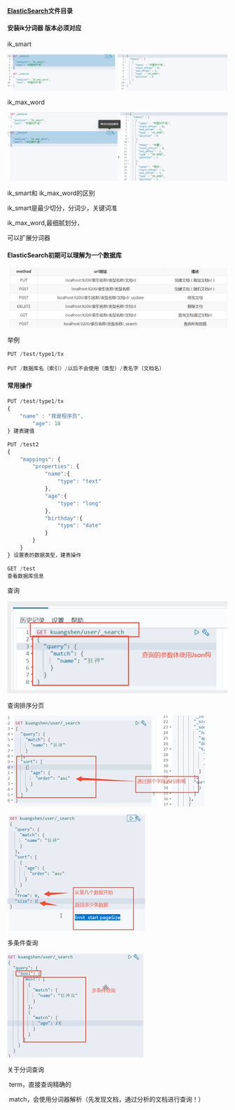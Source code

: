 #### [ElasticSearch](https://www.bilibili.com/video/BV1BK411T713?from=search&seid=16953239209449126244)文件目录





#### 安装ik分词器 版本必须对应

ik_smart

![img](ElasticSearch.assets/20210616165425.png)

ik_max_word

![img](ElasticSearch.assets/20210616165431.png)

ik_smart和 ik_max_word的区别

ik_smart是最少切分，分词少，关键词准

ik_max_word,最细腻划分，

可以扩展分词器

#### **ElasticSearch初期可以理解为一个数据库**

![img](ElasticSearch.assets/20210616165438.png)

举例

```javascript
PUT /test/type1/tx 

PUT /数据库名（索引）/以后不会使用（类型）/表名字（文档名）
```

#### 常用操作

```javascript
PUT /test/type1/tx 
{  
    "name" : "我是程序员",  
        "age": 18 
} 建表建值
```

```javascript
PUT /test2 
{  
	"mappings": {    
		"properties": {      
			"name":{        
				"type": "text"      
			},      
			"age":{        
				"type": "long"      
			},      
			"birthday":{        
				"type": "date"      
			}    
		}  
	} 
} 设置表的数据类型，建表操作


```

```javascript
GET /test 
查看数据库信息
```

查询

![img](ElasticSearch.assets/20210616165444.png)

查询排序分页

![img](ElasticSearch.assets/clipboard-1623741019242.png)

![img](ElasticSearch.assets/clipboard-1623741026108.png)

多条件查询

![img](ElasticSearch.assets/clipboard-1623741035579.png)

关于分词查询

​	term，直接查询精确的

​	match，会使用分词器解析（先发现文档，通过分析的文档进行查询！）